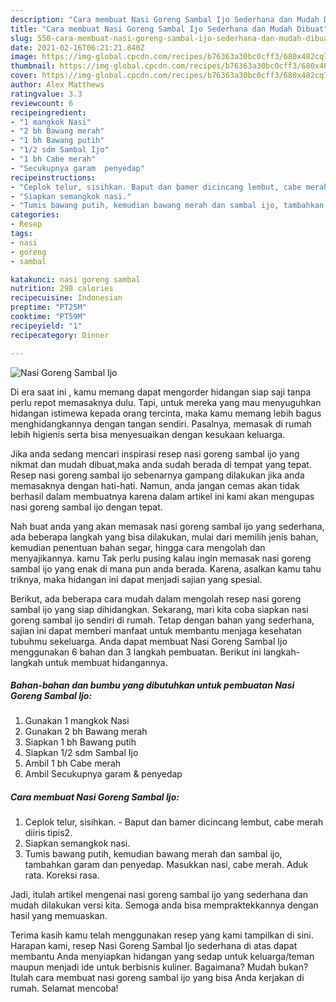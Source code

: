 ```yaml
---
description: "Cara membuat Nasi Goreng Sambal Ijo Sederhana dan Mudah Dibuat"
title: "Cara membuat Nasi Goreng Sambal Ijo Sederhana dan Mudah Dibuat"
slug: 550-cara-membuat-nasi-goreng-sambal-ijo-sederhana-dan-mudah-dibuat
date: 2021-02-16T06:21:21.840Z
image: https://img-global.cpcdn.com/recipes/b76363a30bc0cff3/680x482cq70/nasi-goreng-sambal-ijo-foto-resep-utama.jpg
thumbnail: https://img-global.cpcdn.com/recipes/b76363a30bc0cff3/680x482cq70/nasi-goreng-sambal-ijo-foto-resep-utama.jpg
cover: https://img-global.cpcdn.com/recipes/b76363a30bc0cff3/680x482cq70/nasi-goreng-sambal-ijo-foto-resep-utama.jpg
author: Alex Matthews
ratingvalue: 3.3
reviewcount: 6
recipeingredient:
- "1 mangkok Nasi"
- "2 bh Bawang merah"
- "1 bh Bawang putih"
- "1/2 sdm Sambal Ijo"
- "1 bh Cabe merah"
- "Secukupnya garam  penyedap"
recipeinstructions:
- "Ceplok telur, sisihkan. Baput dan bamer dicincang lembut, cabe merah diiris tipis2."
- "Siapkan semangkok nasi."
- "Tumis bawang putih, kemudian bawang merah dan sambal ijo, tambahkan garam dan penyedap. Masukkan nasi, cabe merah. Aduk rata. Koreksi rasa."
categories:
- Resep
tags:
- nasi
- goreng
- sambal

katakunci: nasi goreng sambal 
nutrition: 298 calories
recipecuisine: Indonesian
preptime: "PT25M"
cooktime: "PT59M"
recipeyield: "1"
recipecategory: Dinner

---
```



![Nasi Goreng Sambal Ijo](https://img-global.cpcdn.com/recipes/b76363a30bc0cff3/680x482cq70/nasi-goreng-sambal-ijo-foto-resep-utama.jpg)

Di era  saat ini , kamu memang dapat mengorder hidangan siap saji tanpa perlu repot memasaknya dulu. Tapi, untuk mereka yang mau menyuguhkan hidangan istimewa kepada orang tercinta, maka kamu memang lebih bagus menghidangkannya dengan tangan sendiri. Pasalnya, memasak di rumah lebih higienis serta bisa menyesuaikan dengan kesukaan keluarga.

Jika anda sedang mencari inspirasi resep nasi goreng sambal ijo yang nikmat dan mudah dibuat,maka anda sudah berada di tempat yang tepat. Resep nasi goreng sambal ijo  sebenarnya gampang dilakukan jika anda memasaknya dengan hati-hati. Namun, anda jangan cemas akan tidak berhasil dalam membuatnya 
karena dalam artikel ini kami akan mengupas nasi goreng sambal ijo dengan tepat.  



Nah buat anda yang akan memasak nasi goreng sambal ijo yang sederhana, ada beberapa langkah yang bisa dilakukan, mulai dari memilih jenis bahan, kemudian penentuan bahan segar, hingga cara mengolah dan menyajikannya. kamu Tak perlu pusing kalau ingin memasak nasi goreng sambal ijo yang enak di mana pun anda berada. Karena, asalkan kamu  tahu triknya, maka hidangan ini dapat menjadi sajian yang spesial.

Berikut, ada beberapa cara mudah dalam mengolah resep nasi goreng sambal ijo yang siap dihidangkan. Sekarang, mari kita coba siapkan nasi goreng sambal ijo sendiri di rumah. Tetap dengan bahan yang sederhana, sajian ini dapat memberi manfaat untuk membantu menjaga kesehatan tubuhmu sekeluarga. Anda dapat membuat Nasi Goreng Sambal Ijo menggunakan 6 bahan dan 3 langkah pembuatan. Berikut ini langkah-langkah untuk membuat hidangannya.

<!--inarticleads1-->

##### Bahan-bahan dan bumbu yang dibutuhkan untuk pembuatan Nasi Goreng Sambal Ijo:

1. Gunakan 1 mangkok Nasi
1. Gunakan 2 bh Bawang merah
1. Siapkan 1 bh Bawang putih
1. Siapkan 1/2 sdm Sambal Ijo
1. Ambil 1 bh Cabe merah
1. Ambil Secukupnya garam &amp; penyedap




<!--inarticleads2-->

##### Cara membuat Nasi Goreng Sambal Ijo:

1. Ceplok telur, sisihkan. - Baput dan bamer dicincang lembut, cabe merah diiris tipis2.
1. Siapkan semangkok nasi.
1. Tumis bawang putih, kemudian bawang merah dan sambal ijo, tambahkan garam dan penyedap. Masukkan nasi, cabe merah. Aduk rata. Koreksi rasa.




Jadi, itulah artikel mengenai  nasi goreng sambal ijo  yang sederhana dan mudah dilakukan versi kita. Semoga anda bisa mempraktekkannya dengan hasil yang memuaskan. 

Terima kasih kamu telah menggunakan resep yang kami tampilkan di sini. Harapan kami, resep  Nasi Goreng Sambal Ijo sederhana di atas dapat membantu Anda menyiapkan hidangan yang sedap untuk keluarga/teman maupun menjadi ide untuk berbisnis kuliner. Bagaimana? Mudah bukan? Itulah cara membuat nasi goreng sambal ijo yang bisa Anda kerjakan di rumah. Selamat mencoba!

